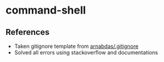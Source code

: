 # command-shell

## References

-   Taken gitignore template from [arnabdas/.gitignore](https://gist.github.com/arnabdas/a914ccde7543b15112bb)
-   Solved all errors using stackoverflow and documentations
